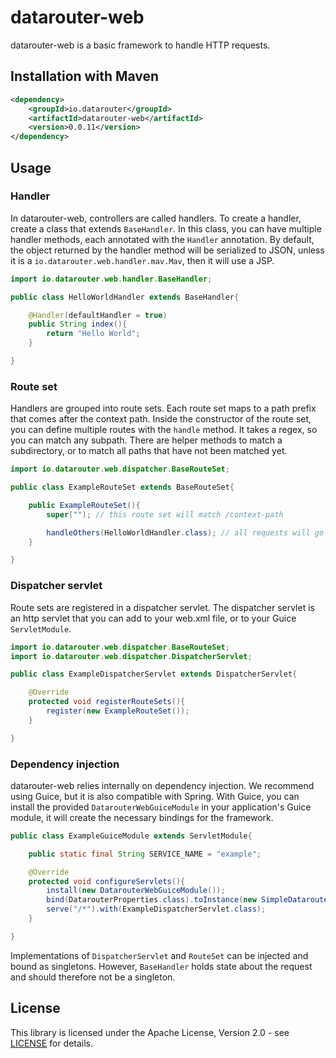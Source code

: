 # datarouter-web

datarouter-web is a basic framework to handle HTTP requests.

## Installation with Maven

```xml
<dependency>
	<groupId>io.datarouter</groupId>
	<artifactId>datarouter-web</artifactId>
	<version>0.0.11</version>
</dependency>
```

## Usage

### Handler

In datarouter-web, controllers are called handlers. To create a handler, create a class that extends `BaseHandler`. In this class, you can have multiple handler methods, each annotated with the `Handler` annotation.
By default, the object returned by the handler method will be serialized to JSON, unless it is a `io.datarouter.web.handler.mav.Mav`, then it will use a JSP.

```java
import io.datarouter.web.handler.BaseHandler;

public class HelloWorldHandler extends BaseHandler{

	@Handler(defaultHandler = true)
	public String index(){
		return "Hello World";
	}

}
```

### Route set

Handlers are grouped into route sets. Each route set maps to a path prefix that comes after the context path.
Inside the constructor of the route set, you can define multiple routes with the `handle` method. It takes a regex, so you can match any subpath. There are helper methods to match a subdirectory, or to match all paths that have not been matched yet.

```java
import io.datarouter.web.dispatcher.BaseRouteSet;

public class ExampleRouteSet extends BaseRouteSet{

	public ExampleRouteSet(){
		super(""); // this route set will match /context-path

		handleOthers(HelloWorldHandler.class); // all requests will go to this handler
	}

}
```

### Dispatcher servlet

Route sets are registered in a dispatcher servlet. The dispatcher servlet is an http servlet that you can add to your web.xml file, or to your Guice `ServletModule`.

```java
import io.datarouter.web.dispatcher.BaseRouteSet;
import io.datarouter.web.dispatcher.DispatcherServlet;

public class ExampleDispatcherServlet extends DispatcherServlet{

	@Override
	protected void registerRouteSets(){
		register(new ExampleRouteSet());
	}

}
```

### Dependency injection
datarouter-web relies internally on dependency injection. We recommend using Guice, but it is also compatible with Spring.
With Guice, you can install the provided `DatarouterWebGuiceModule` in your application's Guice module, it will create the necessary bindings for the framework.

```java
public class ExampleGuiceModule extends ServletModule{

	public static final String SERVICE_NAME = "example";

	@Override
	protected void configureServlets(){
		install(new DatarouterWebGuiceModule());
		bind(DatarouterProperties.class).toInstance(new SimpleDatarouterProperties(SERVICE_NAME));
		serve("/*").with(ExampleDispatcherServlet.class);
	}

}
```

Implementations of `DispatcherServlet` and `RouteSet` can be injected and bound as singletons. However, `BaseHandler` holds state about the request and should therefore not be a singleton.

## License

This library is licensed under the Apache License, Version 2.0 - see [LICENSE](../LICENSE) for details.
